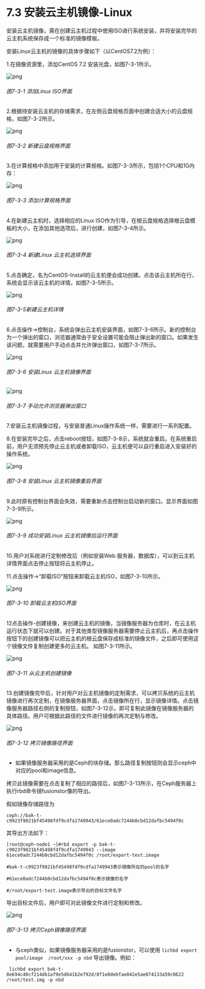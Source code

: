 # 7.3 安装云主机镜像-Linux

安装云主机镜像，需在创建云主机过程中使用ISO进行系统安装，并将安装完毕的云主机系统保存成一个标准的镜像模板。

安装Linux云主机的镜像的具体步骤如下（以CentOS7.2为例）：

1.在镜像资源里，添加CentOS 7.2 安装光盘，如图7-3-1所示。

![png](../images/7-3-1.png "图7-3-1 添加Linux ISO界面")

###### 图7-3-1 添加Linux ISO界面

2.根据待安装云主机的存储需求，在左侧云盘规格页面中创建合适大小的云盘规格，如图7-3-2所示。

![png](../images/7-3-2.png "图7-3-2 新建云盘规格界面")

###### 图7-3-2 新建云盘规格界面

3.在计算规格中添加用于安装的计算规格。如图7-3-3所示，包括1个CPU和1G内存：

![png](../images/7-3-3.png "图7-3-3 添加计算规格界面")

###### 图7-3-3 添加计算规格界面

4.在新建云主机时，选择相应的Linux ISO作为引导，在根云盘规格选择根云盘模板的大小，在添加其他选项后，进行创建，如图7-3-4所示。

![png](../images/7-3-4.png "图7-3-4 新建Linux 云主机选择界面")

###### 图7-3-4 新建Linux 云主机选择界面

5.点击确定，名为CentOS-Install的云主机便会成功创建。点击该云主机所在行，系统会显示该云主机的详情，如图7-3-5所示。

![png](../images/7-3-5.png "图7-3-5新建云主机详情")

###### 图7-3-5新建云主机详情

6.点击操作-&gt;控制台，系统会弹出云主机安装界面，如图7-3-6所示。新的控制台为一个弹出的窗口，浏览器通常由于安全设置可能会阻止弹出新的窗口。如果发生该问题，就需要用户手动点击并允许弹出窗口，如图7-3-7所示。

![png](../images/7-3-6.png "图7-3-6 安装Linux 云主机镜像界面")

###### 图7-3-6 安装Linux 云主机镜像界面

![png](../images/7-3-7.png "图7-3-7 手动允许浏览器弹出窗口")

###### 图7-3-7 手动允许浏览器弹出窗口

7.安装云主机镜像过程，与安装普通Linux操作系统一样，需要进行一系列配置。

8.在安装完毕之后，点击reboot按钮，如图7-3-8示，系统就会重启。在系统重启前，用户无须预先停止云主机或者卸载ISO，云主机便可以自行重启进入安装好的操作系统。

![png](../images/7-3-8.png "图7-3-8 安装Linux 云主机镜像重启界面")

###### 图7-3-8 安装Linux 云主机镜像重启界面

9.此时原有控制台界面会失效，需要重新点击控制台启动新的窗口。显示界面如图7-3-9所示。

![png](../images/7-3-9.png "图7-3-9 成功安装Linux 云主机镜像后运行界面")

###### 图7-3-9 成功安装Linux 云主机镜像后运行界面

10.用户对系统进行定制修改后（例如安装Web 服务器，数据库），可以到云主机详情界面点击停止按钮将云主机停止。

11.点击操作-&gt;“卸载ISO”按钮来卸载云主机ISO，如图7-3-10所示。

![png](../images/7-3-10.png "图7-3-10 卸载云主机ISO界面")

###### 图7-3-10 卸载云主机ISO界面

12点击操作-创建镜像，来创建云主机的镜像，当镜像服务器为仓库时，在云主机运行状态下就可以创建。对于其他类型镜像服务器需要停止云主机后，再点击操作按钮下的创建镜像可以把云主机的根云盘保存成标准的镜像文件，之后即可使用这个镜像文件复制创建更多的云主机。 如图7-3-11所示。

![png](../images/7-3-11.png "图7-3-11 从云主机创建镜像")

###### 图7-3-11 从云主机创建镜像

13.创建镜像完毕后，针对用户对云主机镜像的定制需求，可以拷贝系统的云主机镜像进行再次定制，在镜像服务器界面，点击镜像所在行，显示镜像详情。点击镜像服务器路径右侧的复制按钮，如图7-3-12示，即可复制此镜像在镜像服务器的具体路径。用户可根据此路径的文件进行镜像的再次定制与修改。

![png](../images/7-3-12.png "图7-3-12  拷贝镜像路径界面")

###### 图7-3-12  拷贝镜像路径界面



* 如果镜像服务器采用的是Ceph的块存储。那么路径复制按钮则会显示ceph中对应的pool和image信息。


拷贝此镜像需要在点击复制了相应的路径后，如图7-3-13所示，在Ceph服务器上执行rbd命令镜fusionstor像的导出。

假如镜像存储路径为

`ceph://bak-t-c9923f9821bf45498fdf9cdfa1749943/61ece0adc7244b0cbd12dafbc5494f0c`

其导出方法如下：

`[root@ceph-node1 ~]#rbd export -p bak-t-c9923f9821bf45498fdf9cdfa1749943 --image 61ece0adc7244b0cbd12dafbc5494f0c /root/export-test.image`

`#bak-t-c9923f9821bf45498fdf9cdfa1749943表示镜像所在的pool的名字`

`#61ece0adc7244b0cbd12dafbc5494f0c表示镜像的名字`

`#/root/export-test.image表示导出的目标文件名字`

导出目标文件后，用户即可对此镜像文件进行定制和修改。

![png](../images/7-3-13.png "图7-3-13  拷贝Ceph镜像路径界面")

###### 图7-3-13  拷贝Ceph镜像路径界面

* 与ceph类似，如果镜像服务器采用的是fusionstor，可以使用 `lichbd export pool/image  /root/xxx -p nbd` 导出镜像。例如：

```
 lichbd export bak-t-8e694c40cf214db1af9e5d641b2e792d/8f1e0debfae042e5ae074133a59c0622 /root/test.img -p nbd

```


